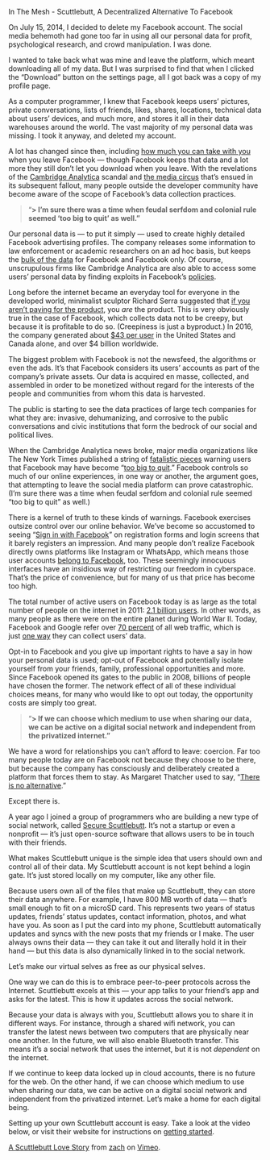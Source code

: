 In The Mesh - Scuttlebutt, A Decentralized Alternative To Facebook

On July 15, 2014, I decided to delete my Facebook account. The social media behemoth had gone too far in using all our personal data for profit, psychological research, and crowd manipulation. I was done.

I wanted to take back what was mine and leave the platform, which meant downloading all of my data. But I was surprised to find that when I clicked the “Download” button on the settings page, all I got back was a copy of my profile page.

As a computer programmer, I knew that Facebook keeps users’ pictures, private conversations, lists of friends, likes, shares, locations, technical data about users’ devices, and much more, and stores it all in their data warehouses around the world. The vast majority of my personal data was missing. I took it anyway, and deleted my account.

A lot has changed since then, including [how much you can take with you](https://www.nytimes.com/2018/04/11/technology/personaltech/i-downloaded-the-information-that-facebook-has-on-me-yikes.html) when you leave Facebook — though Facebook keeps that data and a lot more they still don’t let you download when you leave. With the revelations of the [Cambridge Analytica](https://www.nytimes.com/2018/03/19/technology/facebook-cambridge-analytica-explained.html) scandal and [the media circus](https://www.theguardian.com/technology/live/2018/apr/10/mark-zuckerberg-testimony-live-congress-facebook-cambridge-analytica) that’s ensued in its subsequent fallout, many people outside the developer community have become aware of the scope of Facebook’s data collection practices.

> “**> I’m sure there was a time when feudal serfdom and colonial rule seemed ‘too big to quit’ as well.”**

Our personal data is — to put it simply — used to create highly detailed Facebook advertising profiles. The company releases some information to law enforcement or academic researchers on an ad hoc basis, but keeps the [bulk of the data](https://datacenterfrontier.com/inside-facebooks-blu-ray-cold-storage-data-center/) for Facebook and Facebook only. Of course, unscrupulous firms like Cambridge Analytica are also able to access some users’ personal data by finding exploits in Facebook’s [policies](https://www.wsj.com/articles/facebooks-lax-data-policies-led-to-cambridge-analytica-crisis-1521590720).

Long before the internet became an everyday tool for everyone in the developed world, minimalist sculptor Richard Serra suggested that [if you aren’t paying for the product](https://books.google.com/books?dq=tv+you+are+the+product&ei=PWVbVf7jH4rfsAXUt4GwBg&hl=en&id=gI_jNL7PN2QC&lpg=PA104&ots=FHKejNRHOb&pg=PA104&sa=X&sig=J53UVdUf7QAEJ3c7LxNKP-xINu0&source=bl&ved=0CDUQ6AEwBg#v=onepage&q=product&f=false), you *are* the product. This is very obviously true in the case of Facebook, which collects data not to be creepy, but because it is profitable to do so. (Creepiness is just a byproduct.) In 2016, the company generated about [$43 per user](https://qz.com/605343/how-much-money-did-you-make-for-facebook-last-year/) in the United States and Canada alone, and over $4 billion worldwide.

The biggest problem with Facebook is not the newsfeed, the algorithms or even the ads. It’s that Facebook considers its users’ accounts as part of the company’s private assets. Our data is acquired en masse, collected, and assembled in order to be monetized without regard for the interests of the people and communities from whom this data is harvested.

The public is starting to see the data practices of large tech companies for what they are: invasive, dehumanizing, and corrosive to the public conversations and civic institutions that form the bedrock of our social and political lives.

When the Cambridge Analytica news broke, major media organizations like The New York Times published a string of [fatalistic pieces](https://www.nytimes.com/2018/03/24/opinion/sunday/delete-facebook-does-not-fix-problem.html) warning users that Facebook may have become “[too big to quit](https://www.nytimes.com/2018/03/21/technology/personaltech/delete-facebook.html?smid=fb-nytimes&smtyp=cur).” Facebook controls so much of our online experiences, in one way or another, the argument goes, that attempting to leave the social media platform can prove catastrophic. (I’m sure there was a time when feudal serfdom and colonial rule seemed “too big to quit” as well.)

There is a kernel of truth to these kinds of warnings. Facebook exercises outsize control over our online behavior. We’ve become so accustomed to seeing “[Sign in with Facebook](https://developers.facebook.com/docs/facebook-login)” on registration forms and login screens that it barely registers an impression. And many people don’t realize Facebook directly owns platforms like Instagram or WhatsApp, which means those user accounts [belong to Facebook](https://www.cnbc.com/2018/04/04/facebook-updates-its-terms-of-service-to-include-messenger-instagram.html), too. These seemingly innocuous interfaces have an insidious way of restricting our freedom in cyberspace. That’s the price of convenience, but for many of us that price has become too high.

The total number of active users on Facebook today is as large as the total number of people on the internet in 2011: [2.1 billion users](https://zephoria.com/top-15-valuable-facebook-statistics/). In other words, as many people as there were on the entire planet during World War II. Today, Facebook and Google refer over [70 percent](http://www.businessinsider.com/google-facebook-news-traffic-chart-2017-5) of all web traffic, which is just [one way](https://www.theguardian.com/commentisfree/2018/mar/28/all-the-data-facebook-google-has-on-you-privacy) they can collect users’ data.

Opt-in to Facebook and you give up important rights to have a say in how your personal data is used; opt-out of Facebook and potentially isolate yourself from your friends, family, professional opportunities and more. Since Facebook opened its gates to the public in 2008, billions of people have chosen the former. The network effect of all of these individual choices means, for many who would like to opt out today, the opportunity costs are simply too great.

> “**> If we can choose which medium to use when sharing our data, we can be active on a digital social network and independent from the privatized internet.”**

We have a word for relationships you can’t afford to leave: coercion. Far too many people today are on Facebook not because they choose to be there, but because the company has consciously and deliberately created a platform that forces them to stay. As Margaret Thatcher used to say, “[There is no alternative](https://en.wikipedia.org/wiki/There_is_no_alternative).”

Except there is.

A year ago I joined a group of programmers who are building a new type of social network, called [Secure Scuttlebutt](https://www.scuttlebutt.nz/). It’s not a startup or even a nonprofit — it’s just open-source software that allows users to be in touch with their friends.

What makes Scuttlebutt unique is the simple idea that users should own and control all of their data. My Scuttlebutt account is not kept behind a login gate. It’s just stored locally on my computer, like any other file.

Because users own all of the files that make up Scuttlebutt, they can store their data anywhere. For example, I have 800 MB worth of data — that’s small enough to fit on a microSD card. This represents two years of status updates, friends’ status updates, contact information, photos, and what have you. As soon as I put the card into my phone, Scuttlebutt automatically updates and syncs with the new posts that my friends or I make. The user always owns their data — they can take it out and literally hold it in their hand — but this data is also dynamically linked in to the social network.

Let’s make our virtual selves as free as our physical selves.

One way we can do this is to embrace peer-to-peer protocols across the Internet. Scuttlebutt excels at this — your app talks to your friend’s app and asks for the latest. This is how it updates across the social network.

Because your data is always with you, Scuttlebutt allows you to share it in different ways. For instance, through a shared wifi network, you can transfer the latest news between two computers that are physically near one another. In the future, we will also enable Bluetooth transfer. This means it’s a social network that uses the internet, but it is not *dependent* on the internet.

If we continue to keep data locked up in cloud accounts, there is no future for the web. On the other hand, if we can choose which medium to use when sharing our data, we can be active on a digital social network and independent from the privatized internet. Let’s make a home for each digital being.

Setting up your own Scuttlebutt account is easy. Take a look at the video below, or visit their website for instructions on [getting started](https://www.scuttlebutt.nz/getting-started.html).

[A Scuttlebutt Love Story](https://vimeo.com/236358264) from [zach](https://vimeo.com/user70865009) on [Vimeo](https://vimeo.com/).
